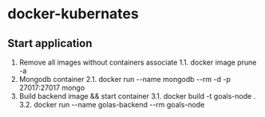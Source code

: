 # docker-kubernates

## Start application
1. Remove all images without containers associate
  1.1. docker image prune -a
2. Mongodb container
  2.1. docker run --name mongodb --rm -d -p 27017:27017 mongo
3. Build backend image && start container
  3.1. docker build -t goals-node .
  3.2. docker run --name golas-backend --rm goals-node

